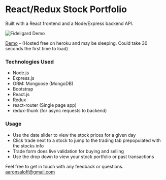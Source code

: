 # React/Redux Stock Portfolio

Built with a React frontend and a Node/Express backend API.

![Fideligard Demo](https://s3.amazonaws.com/demo-gifs-asaloff/fideligard_asaloff.gif)

[Demo](https://react-fideligard.herokuapp.com/portfolio) - (Hosted free on heroku and may be sleeping. Could take 30 seconds the first time to load)

### Technologies Used

- Node.js
- Express.js
- ORM: Mongoose (MongoDB)
- Bootstrap
- React.js
- Redux
- react-router (Single page app)
- redux-thunk (for async requests to backend)

### Usage

- Use the date slider to view the stock prices for a given day
- Click trade next to a stock to jump to the trading tab prepopulated with the stocks info
- Trade form does live validation for buying and selling
- Use the drop down to view your stock portfolio or past transactions

Feel free to get in touch with any feedback or questions. aaronsaloff@gmail.com


